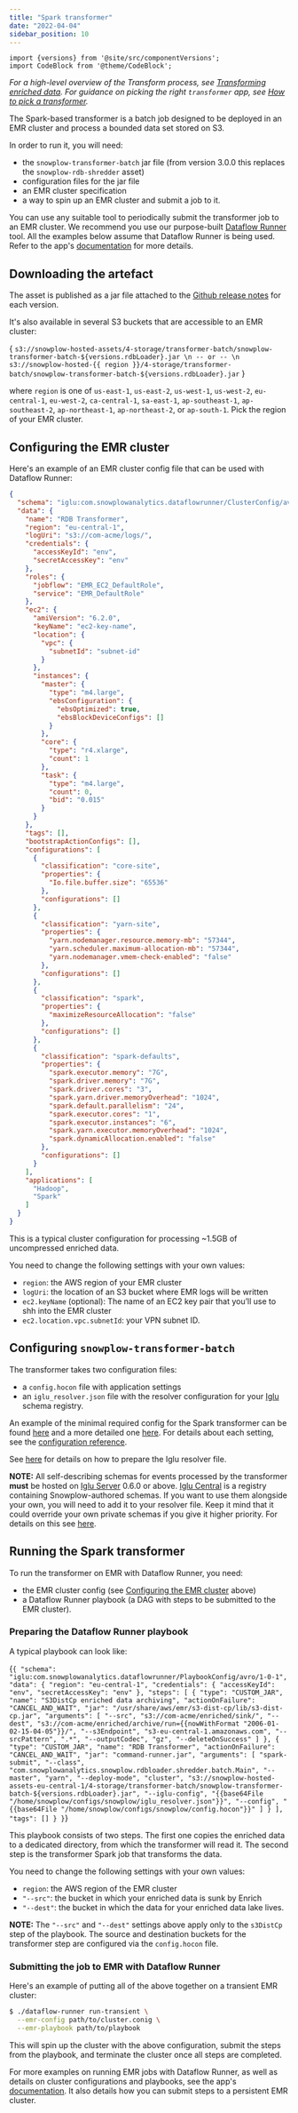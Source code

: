 ```yaml
---
title: "Spark transformer"
date: "2022-04-04"
sidebar_position: 10
---
```


```mdx-code-block
import {versions} from '@site/src/componentVersions';
import CodeBlock from '@theme/CodeBlock';
```

_For a high-level overview of the Transform process, see [Transforming enriched data](/docs/pipeline-components-and-applications/loaders-storage-targets/snowplow-rdb-loader/transforming-enriched-data/index.md). For guidance on picking the right `transformer` app, see [How to pick a transformer](/docs/pipeline-components-and-applications/loaders-storage-targets/snowplow-rdb-loader/index.md#how-to-pick-a-transformer)._

The Spark-based transformer is a batch job designed to be deployed in an EMR cluster and process a bounded data set stored on S3.

In order to run it, you will need:

- the `snowplow-transformer-batch` jar file (from version 3.0.0 this replaces the `snowplow-rdb-shredder` asset)
- configuration files for the jar file
- an EMR cluster specification
- a way to spin up an EMR cluster and submit a job to it.

You can use any suitable tool to periodically submit the transformer job to an EMR cluster. We recommend you use our purpose-built [Dataflow Runner](https://github.com/snowplow/dataflow-runner) tool. All the examples below assume that Dataflow Runner is being used. Refer to the app's [documentation](/docs/pipeline-components-and-applications/dataflow-runner/index.md) for more details.

## Downloading the artefact

The asset is published as a jar file attached to the [Github release notes](https://github.com/snowplow/snowplow-rdb-loader/releases) for each version.

It's also available in several S3 buckets that are accessible to an EMR cluster:


<CodeBlock language="text">{
`s3://snowplow-hosted-assets/4-storage/transformer-batch/snowplow-transformer-batch-${versions.rdbLoader}.jar
\n
-- or --
\n
s3://snowplow-hosted-{{ region }}/4-storage/transformer-batch/snowplow-transformer-batch-${versions.rdbLoader}.jar`
}</CodeBlock>

where `region` is one of `us-east-1`, `us-east-2`, `us-west-1`, `us-west-2`, `eu-central-1`, `eu-west-2`, `ca-central-1`, `sa-east-1`, `ap-southeast-1`, `ap-southeast-2`, `ap-northeast-1`, `ap-northeast-2`, or `ap-south-1`. Pick the region of your EMR cluster.

## Configuring the EMR cluster

Here's an example of an EMR cluster config file that can be used with Dataflow Runner:

```json
{
  "schema": "iglu:com.snowplowanalytics.dataflowrunner/ClusterConfig/avro/1-1-0",
  "data": {
    "name": "RDB Transformer",
    "region": "eu-central-1",
    "logUri": "s3://com-acme/logs/",
    "credentials": {
      "accessKeyId": "env",
      "secretAccessKey": "env"
    },
    "roles": {
      "jobflow": "EMR_EC2_DefaultRole",
      "service": "EMR_DefaultRole"
    },
    "ec2": {
      "amiVersion": "6.2.0",
      "keyName": "ec2-key-name",
      "location": {
        "vpc": {
          "subnetId": "subnet-id"
        }
      },
      "instances": {
        "master": {
          "type": "m4.large",
          "ebsConfiguration": {
            "ebsOptimized": true,
            "ebsBlockDeviceConfigs": []
          }
        },
        "core": {
          "type": "r4.xlarge",
          "count": 1
        },
        "task": {
          "type": "m4.large",
          "count": 0,
          "bid": "0.015"
        }
      }
    },
    "tags": [],
    "bootstrapActionConfigs": [],
    "configurations": [
      {
        "classification": "core-site",
        "properties": {
          "Io.file.buffer.size": "65536"
        },
        "configurations": []
      },
      {
        "classification": "yarn-site",
        "properties": {
          "yarn.nodemanager.resource.memory-mb": "57344",
          "yarn.scheduler.maximum-allocation-mb": "57344",
          "yarn.nodemanager.vmem-check-enabled": "false"
        },
        "configurations": []
      },
      {
        "classification": "spark",
        "properties": {
          "maximizeResourceAllocation": "false"
        },
        "configurations": []
      },
      {
        "classification": "spark-defaults",
        "properties": {
          "spark.executor.memory": "7G",
          "spark.driver.memory": "7G",
          "spark.driver.cores": "3",
          "spark.yarn.driver.memoryOverhead": "1024",
          "spark.default.parallelism": "24",
          "spark.executor.cores": "1",
          "spark.executor.instances": "6",
          "spark.yarn.executor.memoryOverhead": "1024",
          "spark.dynamicAllocation.enabled": "false"
        },
        "configurations": []
      }
    ],
    "applications": [
      "Hadoop",
      "Spark"
    ]
  }
}
```

This is a typical cluster configuration for processing ~1.5GB of uncompressed enriched data.

You need to change the following settings with your own values:

- `region`: the AWS region of your EMR cluster
- `logUri`: the location of an S3 bucket where EMR logs will be written
- `ec2.keyName` (optional): The name of an EC2 key pair that you’ll use to shh into the EMR cluster
- `ec2.location.vpc.subnetId`: your VPN subnet ID.

## Configuring `snowplow-transformer-batch`

The transformer takes two configuration files:

- a `config.hocon` file with application settings
- an `iglu_resolver.json` file with the resolver configuration for your [Iglu](https://github.com/snowplow/iglu) schema registry.

An example of the minimal required config for the Spark transformer can be found [here](https://github.com/snowplow/snowplow-rdb-loader/blob/master/config/transformer.batch.config.minimal.hocon) and a more detailed one [here](https://github.com/snowplow/snowplow-rdb-loader/blob/master/config/transformer.batch.config.reference.hocon). For details about each setting, see the [configuration reference](/docs/pipeline-components-and-applications/loaders-storage-targets/snowplow-rdb-loader/transforming-enriched-data/rdb-transformer-configuration-reference/index.md).

See [here](/docs/pipeline-components-and-applications/iglu/iglu-resolver/index.md) for details on how to prepare the Iglu resolver file.

**NOTE:** All self-describing schemas for events processed by the transformer **must** be hosted on [Iglu Server](/docs/pipeline-components-and-applications/iglu/iglu-repositories/iglu-server/index.md) 0.6.0 or above. [Iglu Central](/docs/pipeline-components-and-applications/iglu/iglu-repositories/iglu-central/index.md) is a registry containing Snowplow-authored schemas. If you want to use them alongside your own, you will need to add it to your resolver file. Keep it mind that it could override your own private schemas if you give it higher priority. For details on this see [here](https://discourse.snowplow.io/t/important-changes-to-iglu-centrals-api-for-schema-lists/5720#how-will-this-affect-my-snowplow-pipeline-3).

## Running the Spark transformer

To run the transformer on EMR with Dataflow Runner, you need:

- the EMR cluster config (see [Configuring the EMR cluster](#configuring-the-emr-cluster) above)
- a Dataflow Runner playbook (a DAG with steps to be submitted to the EMR cluster).

### Preparing the Dataflow Runner playbook

A typical playbook can look like:

<CodeBlock language="json">{`
{
  "schema": "iglu:com.snowplowanalytics.dataflowrunner/PlaybookConfig/avro/1-0-1",
  "data": {
    "region": "eu-central-1",
    "credentials": {
      "accessKeyId": "env",
      "secretAccessKey": "env"
    },
    "steps": [
      {
        "type": "CUSTOM_JAR",
        "name": "S3DistCp enriched data archiving",
        "actionOnFailure": "CANCEL_AND_WAIT",
        "jar": "/usr/share/aws/emr/s3-dist-cp/lib/s3-dist-cp.jar",
        "arguments": [
          "--src", "s3://com-acme/enriched/sink/",
          "--dest", "s3://com-acme/enriched/archive/run={{nowWithFormat "2006-01-02-15-04-05"}}/",
          "--s3Endpoint", "s3-eu-central-1.amazonaws.com",
          "--srcPattern", ".*",
          "--outputCodec", "gz",
          "--deleteOnSuccess"
        ]
      },
      {
        "type": "CUSTOM_JAR",
        "name": "RDB Transformer",
        "actionOnFailure": "CANCEL_AND_WAIT",
        "jar": "command-runner.jar",
        "arguments": [
          "spark-submit",
          "--class", "com.snowplowanalytics.snowplow.rdbloader.shredder.batch.Main",
          "--master", "yarn",
          "--deploy-mode", "cluster",
          "s3://snowplow-hosted-assets-eu-central-1/4-storage/transformer-batch/snowplow-transformer-batch-${versions.rdbLoader}.jar",
          "--iglu-config", "{{base64File "/home/snowplow/configs/snowplow/iglu_resolver.json"}}",
          "--config", "{{base64File "/home/snowplow/configs/snowplow/config.hocon"}}"
        ]
      }
    ],
    "tags": []
  }
}
`}</CodeBlock>

This playbook consists of two steps. The first one copies the enriched data to a dedicated directory, from which the transformer will read it. The second step is the transformer Spark job that transforms the data.

You need to change the following settings with your own values:

- `region`: the AWS region of the EMR cluster
- `"--src"`: the bucket in which your enriched data is sunk by Enrich
- `"--dest"`: the bucket in which the data for your enriched data lake lives.

**NOTE:** The `"--src"` and `"--dest"` settings above apply only to the `s3DistCp` step of the playbook. The source and destination buckets for the transformer step are configured via the `config.hocon` file.

### Submitting the job to EMR with Dataflow Runner

Here's an example of putting all of the above together on a transient EMR cluster:

```bash
$ ./dataflow-runner run-transient \
  --emr-config path/to/cluster.conig \
  --emr-playbook path/to/playbook
```

This will spin up the cluster with the above configuration, submit the steps from the playbook, and terminate the cluster once all steps are completed.

For more examples on running EMR jobs with Dataflow Runner, as well as details on cluster configurations and playbooks, see the app's [documentation](/docs/pipeline-components-and-applications/dataflow-runner/index.md). It also details how you can submit steps to a persistent EMR cluster.
